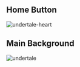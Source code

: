 ## Home Button
![undertale-heart](https://user-images.githubusercontent.com/73869003/137174431-7bc5baeb-5f4f-45b0-8b48-2d521c758b50.png)
## Main Background
![undertale](https://user-images.githubusercontent.com/73869003/137175267-0f744d33-cd01-4319-bb43-1e242ae43a45.jpg)
